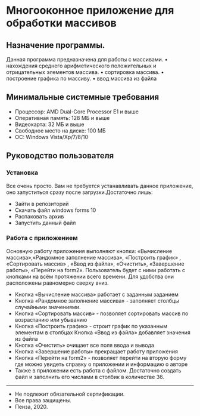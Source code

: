 # Многооконное приложение для обработки массивов
## Назначение программы.
Данная программа предназначена для работы с массивами.
•	нахождения среднего арифметического положительных и отрицательных элементов массива.
•	сортировка массива.
•	построение графика по массиву.
• ввод массива из файла
## Минимальные системные требования
- Процессор: AMD Dual-Core Processor E1 и выше
- Оперативная память: 128 МБ и выше
- Видеокарта: 32 МБ и выше
- Свободное место на диске: 100 МБ
- ОС: Windows Vista/Xp/7/8/10
## Руководство пользователя
### Установка
Все очень просто. Вам не требуется устанавливать данное приложение, оно запуститься сразу после загрузки.Достаточно лишь:

- Зайти в репозиторий
- Скачать файл windows forms 10
- Распаковать архив
- Запустить данный файл
### Работа с приложением
Основную работу приложения выполняют кнопки: «Вычисление массива»,«Рандомное заполнение массива», «Построить график» , «Сортировать массив» , «Ввод из файла», «Очистить», «Завершение работы», «Перейти на form2». Пользователь будет с ними работать с кнопками на всём протяжении всего времени. Для удобства они расположены равномерно сверху вниз.

- Кнопка «Вычисление массива» работает с заданным заданием
- Кнопка «Рандомное заполнение массива» - заполняет столбцы случайными значениями.
- Кнопка «Сортировать массив» - позволяет сортировать массив по возрастанию или убыванию
- Кнопка «Построить график» - строит график по указанным элементам в столбцах Кнопка «Ввод из файла» добавляет значения из файла
- Кнопка «Очистить» очищает все поля ввода и вывода
- Кнопка «Завершение работы» прекращает работу приложения
- Кнопка «Перейти на form2» - позволяет перейти на вторую форму где можно увидеть справку о приложении и информацию о авторе
- Также в приложении есть работа с файлом. Достаточно создать файл и заполнить его числами в столбик в количестве 36.
***

- Не подлежит обязательной сертификации.
- Все права защищены.
- Пенза, 2020.
